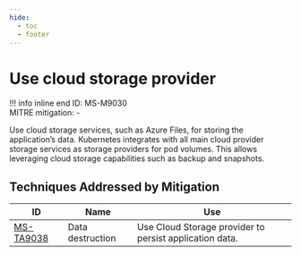 ```yaml
---
hide:
  - toc
  - footer
---
```


# Use cloud storage provider

!!! info inline end
    ID: MS-M9030<br>
    MITRE mitigation: -


Use cloud storage services, such as Azure Files, for storing the application’s data. Kubernetes integrates with all main cloud provider storage services as storage providers for pod volumes. This allows leveraging cloud storage capabilities such as backup and snapshots.


## Techniques Addressed by Mitigation

|ID|Name|Use|
|--|----------|-----------|
|[MS-TA9038](../techniques/Data%20destruction.md)|Data destruction|Use Cloud Storage provider to persist application data.|
